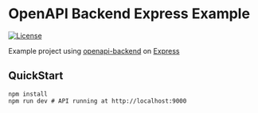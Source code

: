 # OpenAPI Backend Express Example
[![License](http://img.shields.io/:license-mit-blue.svg)](http://anttiviljami.mit-license.org)

Example project using [openapi-backend](backend) on [Express](https://expressjs.com/)

## QuickStart

```
npm install
npm run dev # API running at http://localhost:9000
```

